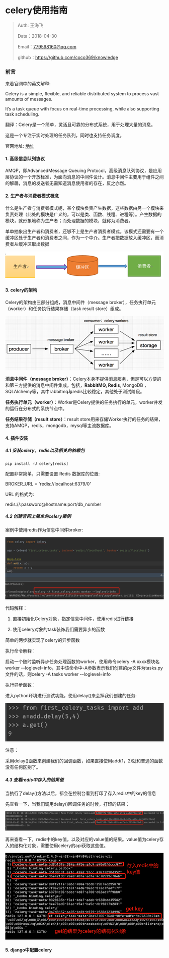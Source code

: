 
# celery使用指南

>Auth: 王海飞
>
>Data：2018-04-30
>
>Email：779598160@qq.com
>
>github：https://github.com/coco369/knowledge 

### 前言

来着官网中的英文解释:

Celery is a simple, flexible, and reliable distributed system to process vast amounts of messages.

It’s a task queue with focus on real-time processing, while also supporting task scheduling.

翻译：Celery是一个简单，灵活且可靠的分布式系统，用于处理大量的消息。

这是一个专注于实时处理的任务队列，同时也支持任务调度。

官网地址: [地址](http://docs.celeryproject.org)

#### 1. 高级信息队列协议

AMQP，即AdvancedMessage Queuing Protocol，高级消息队列协议，是应用层协议的一个开放标准，为面向消息的中间件设计。消息中间件主要用于组件之间的解耦，消息的发送者无需知道消息使用者的存在，反之亦然。

#### 2. 生产者与消费者模式概念


什么是生产者与消费者模式呢，某个模块负责产生数据，这些数据由另一个模块来负责处理（此处的模块是广义的，可以是类、函数、线程、进程等）。产生数据的模块，就形象地称为生产者；而处理数据的模块，就称为消费者。

单单抽象出生产者和消费者，还够不上是生产者消费者模式。该模式还需要有一个缓冲区处于生产者和消费者之间，作为一个中介。生产者把数据放入缓冲区，而消费者从缓冲区取出数据

![图](./images/django_celery_product_consumer.png)

#### 3. celery的架构

Celery的架构由三部分组成，消息中间件（message broker），任务执行单元（worker）和任务执行结果存储（task result store）组成。

![图](./images/django_celery.png)

<b>消息中间件（message broker）</b>：Celery本身不提供消息服务，但是可以方便的和第三方提供的消息中间件集成。包括，<b>RabbitMQ, Redis</b>, MongoDB ，SQLAlchemy等，其中rabbitmq与redis比较稳定，其他处于测试阶段。

 <b>任务执行单元（worker）</b>：Worker是Celery提供的任务执行的单元，worker并发的运行在分布式的系统节点中。

 <b>任务结果存储（result store）</b>：result store用来存储Worker执行的任务的结果，支持AMQP，redis，mongodb，mysql等主流数据库。

#### 4. 插件安装

##### 4.1 安装celery，redis以及相关的依赖包

```
pip install -U celery[redis]
```

配置非常简单，只需要设置 Redis 数据库的位置:

BROKER_URL = 'redis://localhost:6379/0'

URL 的格式为:

redis://:password@hostname:port/db_number


##### 4.2 创建官网上简单的celery案例

案例中使用redis作为信息中间件broker:

![图](./images/django_celery_first_tasks.png)

代码解释： 

1. 直接初始化Celery对象，指定信息中间件，使用redis进行链接

2. 使用celery对象的task装饰我们需要异步的函数

简单的两步就实现了celery的异步函数

执行命令解释：

启动一个随时监听异步任务处理函数的worker，使用命令celery -A xxxx模块名 worker --loglevel=info，其中该命令中-A参数表示我们创建的py文件为tasks.py文件的话，则celery -A tasks worker --loglevel=info 

执行异步函数：

进入python环境进行测试功能，使用delay()来会掉我们创建的任务:

![图](./images/django_celery_first_tasks_test.png)

注意：

采用delay()函数来创建我们的回调函数，如果直接使用add(1，2)就和普通的函数没有任何区别了。

##### 4.3 查看redis中存入的结果值

当执行了delay()方法以后，都会在控制台看到打印了存入redis中的key的信息

先查看一下，当我们调用delay()回调任务的时候，打印的结果：

![图](./images/django_celery_first_tasks_result.png)


再来查看一下，redis中的key值，以及对应的value值的结果。value值为celery存入的结构化对象，需要使用celery的api获取这些值。

![图](./images/django_celery_first_tasks_redis_result.png)


#### 5. django中配置celery


